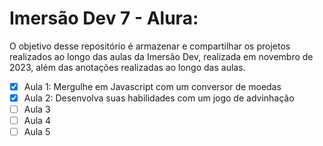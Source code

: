 # Imersão Dev 7 - Alura: 

O objetivo desse repositório é armazenar e compartilhar os projetos realizados ao longo das aulas da Imersão Dev, realizada em novembro de 2023, além das anotações realizadas ao longo das aulas.

- [x] Aula 1: Mergulhe em Javascript com um conversor de moedas
- [x] Aula 2: Desenvolva suas habilidades com um jogo de advinhação
- [ ] Aula 3
- [ ] Aula 4
- [ ] Aula 5
